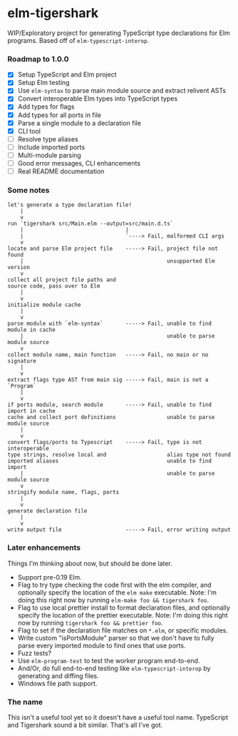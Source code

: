 # elm-tigershark

WIP/Exploratory project for generating TypeScript type declarations for Elm
programs. Based off of `elm-typescript-interop`.

### Roadmap to 1.0.0

- [x] Setup TypeScript and Elm project
- [x] Setup Elm testing
- [x] Use `elm-syntax` to parse main module source and extract relivent ASTs
- [x] Convert interoperable Elm types into TypeScript types
- [x] Add types for flags
- [x] Add types for all ports in file
- [x] Parse a single module to a declaration file
- [x] CLI tool
- [ ] Resolve type aliases
- [ ] Include imported ports
- [ ] Multi-module parsing
- [ ] Good error messages, CLI enhancements
- [ ] Real README documentation

### Some notes

```
let's generate a type declaration file!
    |
    v
run `tigershark src/Main.elm --output=src/main.d.ts`
    |                                |
    |                                `----> Fail, malformed CLI args
    v
locate and parse Elm project file    -----> Fail, project file not found
    |                                             unsupported Elm version
    v
collect all project file paths and
source code, pass over to Elm
    |
    v
initialize module cache
    |
    v
parse module with `elm-syntax`       -----> Fail, unable to find module in cache
    |                                             unable to parse module source
    v
collect module name, main function   -----> Fail, no main or no signature
    |
    v
extract flags type AST from main sig -----> Fail, main is not a `Program`
    |
    v
if ports module, search module       -----> Fail, unable to find import in cache
cache and collect port definitions                unable to parse module source
    |
    v
convert flags/ports to Typescript    -----> Fail, type is not interoperable
type strings, resolve local and                   alias type not found
imported aliases                                  unable to find import
    |                                             unable to parse module source
    v
stringify module name, flags, ports
    |
    v
generate declaration file
    |
    v
write output file                    -----> Fail, error writing output
```

### Later enhancements

Things I'm thinking about now, but should be done later.

- Support pre-0.19 Elm.
- Flag to try type checking the code first with the elm compiler, and optionally
  specify the location of the `elm make` executable. Note: I'm doing this right
  now by running `elm-make foo && tigershark foo`.
- Flag to use local prettier install to format declaration files, and optionally
  specify the location of the prettier executable. Note: I'm doing this right
  now by running `tigershark foo && prettier foo`.
- Flag to set if the declaration file matches on `*.elm`, or specific modules.
- Write custom "isPortsModule" parser so that we don't have to fully parse every
  imported module to find ones that use ports.
- Fuzz tests?
- Use `elm-program-test` to test the worker program end-to-end.
- And/Or, do full end-to-end testing like `elm-typescript-interop` by generating
  and diffing files.
- Windows file path support.

### The name

This isn't a useful tool yet so it doesn't have a useful tool name. TypeScript
and Tigershark sound a bit similar. That's all I've got.
